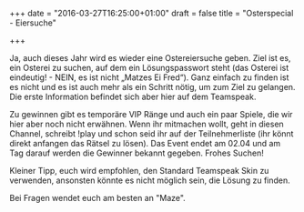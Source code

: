 +++
date = "2016-03-27T16:25:00+01:00"
draft = false
title = "Osterspecial - Eiersuche"

+++
<p>Ja, auch dieses Jahr wird es wieder eine Ostereiersuche geben. Ziel ist es, ein Osterei zu suchen, auf dem ein Lösungspasswort steht (das Osterei ist eindeutig! - NEIN, es ist nicht „Matzes Ei Fred“). Ganz einfach zu finden ist es nicht und es ist auch mehr als ein Schritt nötig, um zum Ziel zu gelangen. Die erste Information befindet sich aber hier auf dem Teamspeak. </p>

<p>Zu gewinnen gibt es temporäre VIP Ränge und auch ein paar Spiele, die wir hier aber noch nicht erwähnen. 
Wenn ihr mitmachen wollt, geht in diesen Channel, schreibt !play und schon seid ihr auf der Teilnehmerliste (ihr könnt direkt anfangen das Rätsel zu lösen). 
Das Event endet am 02.04 und am Tag darauf werden die Gewinner bekannt gegeben.
Frohes Suchen!</p>

<p>Kleiner Tipp, euch wird empfohlen, den Standard Teamspeak Skin zu verwenden, ansonsten könnte es nicht möglich sein, die Lösung zu finden.</p>

<p>Bei Fragen wendet euch am besten an "Maze". </p>
